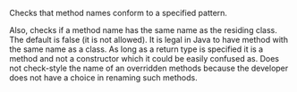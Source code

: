 Checks that method names conform to a specified pattern.

Also, checks if a method name has the same name as the residing class.
The default is false (it is not allowed). It is legal in Java to have
method with the same name as a class. As long as a return type is
specified it is a method and not a constructor which it could be easily
confused as. Does not check-style the name of an overridden methods
because the developer does not have a choice in renaming such methods.
